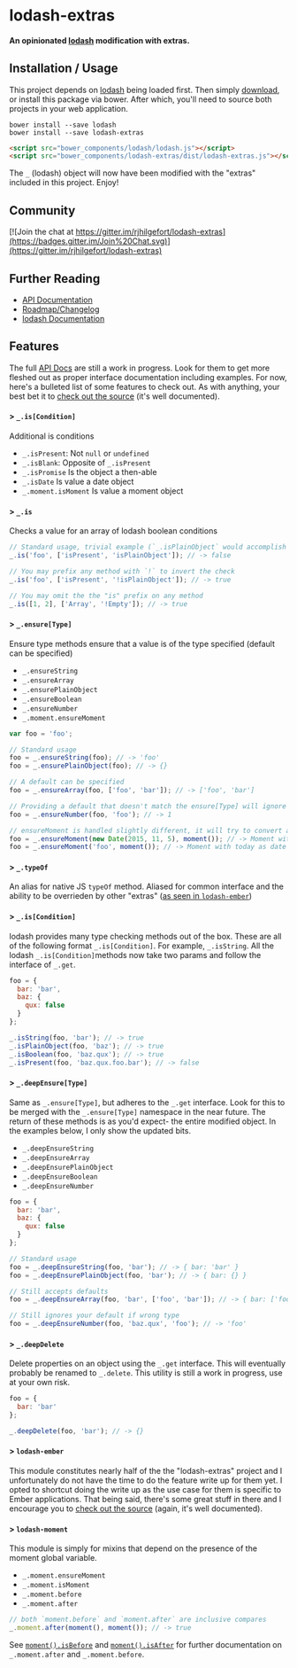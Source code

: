 # lodash-extras

#### An opinionated [lodash](https://lodash.com/) modification with extras.

## Installation / Usage

This project depends on [lodash](https://lodash.com/) being loaded first. Then simply [download](https://github.com/rjhilgefort/lodash-extras/releases), or install this package via bower. After which, you'll need to source both projects in your web application.

```shell
bower install --save lodash
bower install --save lodash-extras
```

```html
<script src="bower_components/lodash/lodash.js"></script>
<script src="bower_components/lodash-extras/dist/lodash-extras.js"></script>
```

The `_` (lodash) object will now have been modified with the "extras" included in this project. Enjoy!

## Community

[![Join the chat at https://gitter.im/rjhilgefort/lodash-extras](https://badges.gitter.im/Join%20Chat.svg)](https://gitter.im/rjhilgefort/lodash-extras)

## Further Reading

* [API Documentation](docs/api-docs.md)
* [Roadmap/Changelog](docs/roadmap.md)
* [lodash Documentation](https://lodash.com/docs)

## Features

The full [API Docs](docs/roadmap.md) are still a work in progress. Look for them to get more fleshed out as proper interface documentation including examples. For now, here's a bulleted list of some features to check out. As with anything, your best bet it to [check out the source](src/) (it's well documented).


#### > `_.is[Condition]`

Additional is conditions

* `_.isPresent`: Not `null` or `undefined`
* `_.isBlank`: Opposite of `_.isPresent`
* `_.isPromise` Is the object a then-able
* `_.isDate` Is value a date object
* `_.moment.isMoment` Is value a moment object


#### > `_.is`

Checks a value for an array of lodash boolean conditions

```js
// Standard usage, trivial example (`_.isPlainObject` would accomplish the same)
_.is('foo', ['isPresent', 'isPlainObject']); // -> false

// You may prefix any method with `!` to invert the check
_.is('foo', ['isPresent', '!isPlainObject']); // -> true

// You may omit the the "is" prefix on any method
_.is([1, 2], ['Array', '!Empty']); // -> true
```


#### > `_.ensure[Type]`

Ensure type methods ensure that a value is of the type specified (default can be specified)

* `_.ensureString`
* `_.ensureArray`
* `_.ensurePlainObject`
* `_.ensureBoolean`
* `_.ensureNumber`
* `_.moment.ensureMoment`

```js
var foo = 'foo';

// Standard usage
foo = _.ensureString(foo); // -> 'foo'
foo = _.ensurePlainObject(foo); // -> {}

// A default can be specified
foo = _.ensureArray(foo, ['foo', 'bar']); // -> ['foo', 'bar']

// Providing a default that doesn't match the ensure[Type] will ignore your default
foo = _.ensureNumber(foo, 'foo'); // -> 1

// ensureMoment is handled slightly different, it will try to convert anything you pass to moment first before falling back to default
foo = _.ensureMoment(new Date(2015, 11, 5), moment()); // -> Moment with 11-5-2015 as date
foo = _.ensureMoment('foo', moment()); // -> Moment with today as date
```

#### > `_.typeOf`

An alias for native JS `typeOf` method. Aliased for common interface and the ability to be overrieden by other "extras" ([as seen in `lodash-ember`](src/lodash-ember.js))

#### > `_.is[Condition]`

lodash provides many type checking methods out of the box. These are all of the following format `_.is[Condition]`. For example, `_.isString`. All the lodash `_.is[Condition]`methods now take two params and follow the interface of `_.get`.

```js
foo = {
  bar: 'bar',
  baz: {
    qux: false
  }
};

_.isString(foo, 'bar'); // -> true
_.isPlainObject(foo, 'baz'); // -> true
_.isBoolean(foo, 'baz.qux'); // -> true
_.isPresent(foo, 'baz.qux.foo.bar'); // -> false
```


#### > `_.deepEnsure[Type]`

Same as `_.ensure[Type]`, but adheres to the `_.get` interface. Look for this to be merged with the `_.ensure[Type]` namespace in the near future. The return of these methods is as you'd expect- the entire modified object. In the examples below, I only show the updated bits.

* `_.deepEnsureString`
* `_.deepEnsureArray`
* `_.deepEnsurePlainObject`
* `_.deepEnsureBoolean`
* `_.deepEnsureNumber`

```js
foo = {
  bar: 'bar',
  baz: {
    qux: false
  }
};

// Standard usage
foo = _.deepEnsureString(foo, 'bar'); // -> { bar: 'bar' }
foo = _.deepEnsurePlainObject(foo, 'bar'); // -> { bar: {} }

// Still accepts defaults
foo = _.deepEnsureArray(foo, 'bar', ['foo', 'bar']); // -> { bar: ['foo', 'bar'] }

// Still ignores your default if wrong type
foo = _.deepEnsureNumber(foo, 'baz.qux', 'foo'); // -> 'foo'
```

#### > `_.deepDelete`

Delete properties on an object using the `_.get` interface. This will eventually probably be renamed to `_.delete`. This utility is still a work in progress, use at your own risk.

```js
foo = {
  bar: 'bar'
};

_.deepDelete(foo, 'bar'); // -> {}
```

#### > `lodash-ember`

This module constitutes nearly half of the the "lodash-extras" project and I unfortunately do not have the time to do the feature write up for them yet. I opted to shortcut doing the write up as the use case for them is specific to Ember applications. That being said, there's some great stuff in there and I encourage you to [check out the source](src/lodash-ember.js) (again, it's well documented).

#### > `lodash-moment`

This module is simply for mixins that depend on the presence of the moment global variable.

* `_.moment.ensureMoment`
* `_.moment.isMoment`
* `_.moment.before`
* `_.moment.after`

``` javascript
// both `moment.before` and `moment.after` are inclusive compares
_.moment.after(moment(), moment()); // -> true
```

See [`moment().isBefore`](http://momentjs.com/docs/#/query/is-before/) and [`moment().isAfter`](http://momentjs.com/docs/#/query/is-after/) for further documentation on `_.moment.after` and `_.moment.before`.
